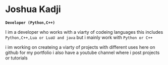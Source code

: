 # Joshua Kadji
**```Developer (Python,C++)```**

I im a developer who works with a viarty of codeing languages this includes ```Python,C++,Lua or LuaU and java``` but i mainly work with ```Python or C++```

i im working on createing a viarty of projects with different uses here on github for my portfolio i also have a youtube channel where i post projects or tutorials 
